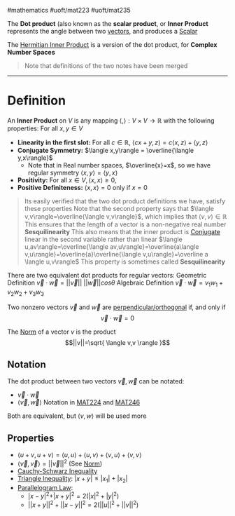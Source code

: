 #mathematics #uoft/mat223 #uoft/mat235 

The **Dot product** (also known as the **scalar product**, or **Inner Product** represents the angle between two [vectors](Vector.md), and produces a [Scalar](Scalar.md)

The [Hermitian Inner Product](../MAT224%20Notes/Hermitian%20Inner%20Product.md) is a version of the dot product, for **Complex Number Spaces**

> Note that definitions of the two notes have been merged

---
# Definition
An **Inner Product** on $V$ is any mapping $\langle , \rangle:V\times V\rightarrow \mathbb{R}$ with the following properties:
For all $x,y\in V$
- **Linearity in the first slot:** For all $c\in \mathbb{R}$, $\langle cx+y,z\rangle = c\langle x,z\rangle+\langle y,z\rangle$
-  **Conjugate Symmetry:** $\langle x,y\rangle = \overline{\langle y,x\rangle}$
	- Note that in Real number spaces, $\overline{x}=x$, so we have regular symmetry $\langle x,y\rangle = \langle y,x\rangle$
- **Positivity:** For all $x\in V,\langle x,x\rangle \geq 0$, 
- **Positive Definiteness:** $\langle x,x\rangle = 0$ only if $x=0$

> Its easily verified that the two dot product definitions we have, satisfy these properties
>Note that the second property says that $\langle v,v\rangle=\overline{\langle v,v\rangle}$, which implies that $\langle v,v\rangle\in \mathbb{R}$ 
	This ensures that the length of a vector is a non-negative real number
>**Sesquilinearity**
	This also means that the inner product is [Conjugate](../MAT224%20Notes/Conjugate.md) linear in the second variable rather than linear
	$\langle u,av\rangle=\overline{\langle av,u\rangle}=\overline{a\langle v,u\rangle}=\overline{a}\overline{\langle v,u\rangle}=\overline a \langle u,v\rangle$
	This property is sometimes called **Sesquilinearity**

There are two equivalent dot products for regular vectors:
Geometric Definition
	$\vec{v}\cdot \vec{w} = || \vec{v}|| \ ||\vec{w}||cos\theta$
Algebraic Definition
	$\vec{v}\cdot \vec{w}=v_{1}w_{1}+v_{2}w_{2}+v_{3}w_{3}$ 

Two nonzero vectors $\vec{v}$ and $\vec{w}$ are  [perpendicular/orthogonal](Orthogonal.md) if, and only if $$\vec{v}\cdot\vec{w} = 0$$

The [Norm](../MAT224%20Notes/Norm.md) of a vector $v$ is the product 
$$||v||=\sqrt{ \langle v,v \rangle  }$$
## Notation
The dot product between two vectors $\vec v, \vec w$ can be notated:
- $\vec v\cdot \vec w$
- $\langle \vec v,\vec w\rangle$ 
	Notation in [MAT224](MAT224) and [MAT246](../MAT246/MAT246.md)

Both are equivalent, but $\langle v,w \rangle$ will be used more

## Properties
- $\langle u+v,u+v \rangle = \langle u,u \rangle + \langle u,v \rangle+ \langle v,u \rangle+ \langle v,v \rangle$
- $\langle \vec{v},\vec{v} \rangle =||\vec{v}||^2$ (See [Norm](../MAT224%20Notes/Norm.md))
- [Cauchy-Schwarz Inequality](../MAT246/Cauchy-Schwarz%20Inequality.md)
- [Triangle Inequality](Triangle%20Inequality): $|x+y|\leq|x_{1}|+|x_{2}|$
- [Parallelogram Law](Parallelogram%20Law):
	- |$x-y|^{2}+|x+y|^{2}=2(|x|^{2}+|y|^{2})$
	- $||x+y||^{2}+||x-y||^{2}=2(||u||^{2}+||v||^{2})$
